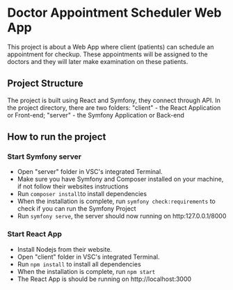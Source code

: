# Doctor Appointment Scheduler Web App

This project is about a Web App where client (patients) can schedule an appointment for checkup. These appointments will be assigned to the doctors and they will later make examination on these patients.

## Project Structure

The project is built using React and Symfony, they connect through API. In the project directory, there are two folders: 
"client" - the React Application or Front-end; "server" - the Symfony Application or Back-end

## How to run the project

### Start Symfony server
- Open "server" folder in VSC's integrated Terminal.
- Make sure you have Symfony and Composer installed on your machine, if not follow their websites instructions
- Run `composer install`to install dependencies
- When the installation is complete, run `symfony check:requirements` to check if you can run the Symfony Project
- Run `symfony serve`, the server should now running on http:127.0.0.1/8000

### Start React App
- Install Nodejs from their website.
- Open "client" folder in VSC's integrated Terminal.
- Run `npm install` to install all dependencies
- When the installation is complete, run `npm start`
- The React App is should be running on http://localhost:3000 